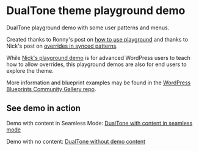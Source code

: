 # DualTone theme playground demo

DualTone playground demo with some user patterns and menus.

Created thanks to Ronny's post on [how to use playground](https://developer.wordpress.org/news/2024/04/25/how-to-use-wordpress-playground-for-interactive-demos/)
and thanks to Nick's post on [overrides in synced patterns](https://developer.wordpress.org/news/2024/06/18/an-introduction-to-overrides-in-synced-patterns/).

While [Nick's playground demo](https://playground.wordpress.net/?blueprint-url=https://raw.githubusercontent.com/wptrainingteam/developer-blog-playground-demos/main/synced-pattern-overrides/blueprint.json) is for advanced WordPress users to teach how to allow overrides, this playground demos are also for end users to explore the theme.

More information and blueprint examples may be found in the [WordPress Blueprints Community Gallery repo](https://github.com/WordPress/blueprints/).

## See demo in action

Demo with content in Seamless Mode: [DualTone with content in seamless mode](https://playground.wordpress.net/?mode=seamless&blueprint-url=https://raw.githubusercontent.com/dballari/dualtone-playground-demo/main/demo/blueprint.json)

Demo with no content: [DualTone without demo content](https://playground.wordpress.net/?blueprint-url=https://raw.githubusercontent.com/dballari/dualtone-playground-demo/main/demo-without-content/blueprint.json)
